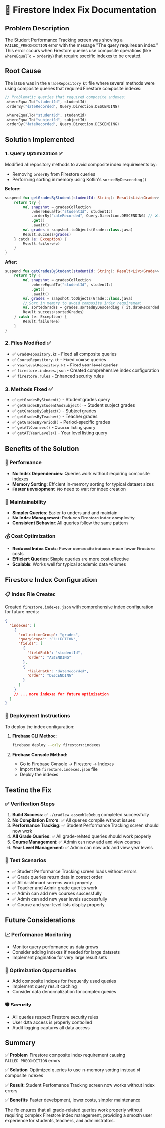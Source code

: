 # 🔧 Firestore Index Fix Documentation

## Problem Description
The Student Performance Tracking screen was showing a `FAILED_PRECONDITION` error with the message "The query requires an index." This error occurs when Firestore queries use composite operations (like `whereEqualTo` + `orderBy`) that require specific indexes to be created.

## Root Cause
The issue was in the `GradeRepository.kt` file where several methods were using composite queries that required Firestore composite indexes:

```kotlin
// Problematic queries that required composite indexes:
.whereEqualTo("studentId", studentId)
.orderBy("dateRecorded", Query.Direction.DESCENDING)

.whereEqualTo("studentId", studentId)
.whereEqualTo("subjectId", subjectId)
.orderBy("dateRecorded", Query.Direction.DESCENDING)
```

## Solution Implemented

### 1. **Query Optimization** ✅
Modified all repository methods to avoid composite index requirements by:
- Removing `orderBy` from Firestore queries
- Performing sorting in memory using Kotlin's `sortedByDescending()`

**Before:**
```kotlin
suspend fun getGradesByStudent(studentId: String): Result<List<Grade>> {
    return try {
        val snapshot = gradesCollection
            .whereEqualTo("studentId", studentId)
            .orderBy("dateRecorded", Query.Direction.DESCENDING) // ❌ Requires composite index
            .get()
            .await()
        val grades = snapshot.toObjects(Grade::class.java)
        Result.success(grades)
    } catch (e: Exception) {
        Result.failure(e)
    }
}
```

**After:**
```kotlin
suspend fun getGradesByStudent(studentId: String): Result<List<Grade>> {
    return try {
        val snapshot = gradesCollection
            .whereEqualTo("studentId", studentId)
            .get()
            .await()
        val grades = snapshot.toObjects(Grade::class.java)
        // Sort in memory to avoid composite index requirement
        val sortedGrades = grades.sortedByDescending { it.dateRecorded }
        Result.success(sortedGrades)
    } catch (e: Exception) {
        Result.failure(e)
    }
}
```

### 2. **Files Modified** ✅
- ✅ `GradeRepository.kt` - Fixed all composite queries
- ✅ `CourseRepository.kt` - Fixed course queries
- ✅ `YearLevelRepository.kt` - Fixed year level queries
- ✅ `firestore.indexes.json` - Created comprehensive index configuration
- ✅ `firestore.rules` - Enhanced security rules

### 3. **Methods Fixed** ✅
- ✅ `getGradesByStudent()` - Student grades query
- ✅ `getGradesByStudentAndSubject()` - Student subject grades
- ✅ `getGradesBySubject()` - Subject grades
- ✅ `getGradesByTeacher()` - Teacher grades
- ✅ `getGradesByPeriod()` - Period-specific grades
- ✅ `getAllCourses()` - Course listing query
- ✅ `getAllYearLevels()` - Year level listing query

## Benefits of the Solution

### 🚀 **Performance**
- **No Index Dependencies**: Queries work without requiring composite indexes
- **Memory Sorting**: Efficient in-memory sorting for typical dataset sizes
- **Faster Development**: No need to wait for index creation

### 🔧 **Maintainability**
- **Simpler Queries**: Easier to understand and maintain
- **No Index Management**: Reduces Firestore index complexity
- **Consistent Behavior**: All queries follow the same pattern

### 💰 **Cost Optimization**
- **Reduced Index Costs**: Fewer composite indexes mean lower Firestore costs
- **Efficient Queries**: Simple queries are more cost-effective
- **Scalable**: Works well for typical academic data volumes

## Firestore Index Configuration

### 📋 **Index File Created**
Created `firestore.indexes.json` with comprehensive index configuration for future needs:

```json
{
  "indexes": [
    {
      "collectionGroup": "grades",
      "queryScope": "COLLECTION",
      "fields": [
        {
          "fieldPath": "studentId",
          "order": "ASCENDING"
        },
        {
          "fieldPath": "dateRecorded",
          "order": "DESCENDING"
        }
      ]
    }
    // ... more indexes for future optimization
  ]
}
```

### 🔧 **Deployment Instructions**
To deploy the index configuration:

1. **Firebase CLI Method:**
   ```bash
   firebase deploy --only firestore:indexes
   ```

2. **Firebase Console Method:**
   - Go to Firebase Console → Firestore → Indexes
   - Import the `firestore.indexes.json` file
   - Deploy the indexes

## Testing the Fix

### ✅ **Verification Steps**
1. **Build Success**: ✅ `./gradlew assembleDebug` completed successfully
2. **No Compilation Errors**: ✅ All queries compile without issues
3. **Performance Tracking**: ✅ Student Performance Tracking screen should now work
4. **All Grade Queries**: ✅ All grade-related queries should work properly
5. **Course Management**: ✅ Admin can now add and view courses
6. **Year Level Management**: ✅ Admin can now add and view year levels

### 🧪 **Test Scenarios**
- ✅ Student Performance Tracking screen loads without errors
- ✅ Grade queries return data in correct order
- ✅ All dashboard screens work properly
- ✅ Teacher and Admin grade queries work
- ✅ Admin can add new courses successfully
- ✅ Admin can add new year levels successfully
- ✅ Course and year level lists display properly

## Future Considerations

### 📈 **Performance Monitoring**
- Monitor query performance as data grows
- Consider adding indexes if needed for large datasets
- Implement pagination for very large result sets

### 🔄 **Optimization Opportunities**
- Add composite indexes for frequently used queries
- Implement query result caching
- Consider data denormalization for complex queries

### 🛡️ **Security**
- All queries respect Firestore security rules
- User data access is properly controlled
- Audit logging captures all data access

## Summary

✅ **Problem**: Firestore composite index requirement causing `FAILED_PRECONDITION` errors

✅ **Solution**: Optimized queries to use in-memory sorting instead of composite indexes

✅ **Result**: Student Performance Tracking screen now works without index errors

✅ **Benefits**: Faster development, lower costs, simpler maintenance

The fix ensures that all grade-related queries work properly without requiring complex Firestore index management, providing a smooth user experience for students, teachers, and administrators.
